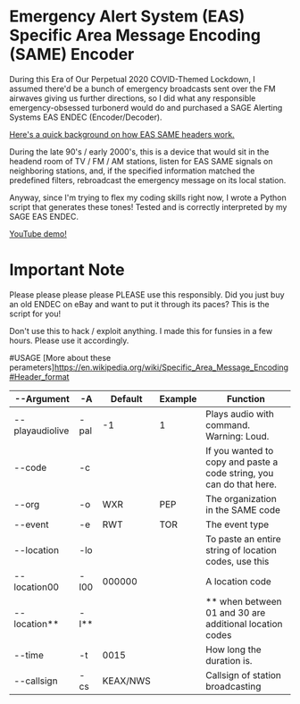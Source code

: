 # Emergency Alert System (EAS) Specific Area Message Encoding (SAME) Encoder

During this Era of Our Perpetual 2020 COVID-Themed Lockdown, I assumed there'd be a bunch of emergency broadcasts sent over the FM airwaves giving us further
directions, so I did what any responsible emergency-obsessed turbonerd would do and purchased a SAGE Alerting Systems EAS ENDEC (Encoder/Decoder).

[Here's a quick background on how EAS SAME headers work.](https://www.youtube.com/watch?v=Z5o1sfXXf9E)

During the late 90's / early 2000's, this is a device that would sit in the headend room of TV / FM / AM stations, listen for EAS SAME signals on neighboring
stations, and, if the specified information matched the predefined filters, rebroadcast the emergency message on its local station.

Anyway, since I'm trying to flex my coding skills right now, I wrote a Python script that generates these tones!  Tested and is correctly interpreted by my SAGE
EAS ENDEC.

[YouTube demo!](https://www.youtube.com/watch?v=OVxHkMDX2F8)

# Important Note

Please please please please PLEASE use this responsibly.  Did you just buy an old ENDEC on eBay and want to put it through its paces?  This is the script for you!

Don't use this to hack / exploit anything.  I made this for funsies in a few hours.  Please use it accordingly.

#USAGE
[More about these perameters]https://en.wikipedia.org/wiki/Specific_Area_Message_Encoding#Header_format

| --Argument      | -A   | Default  | Example | Function                                                             |
|-----------------|------|----------|---------|----------------------------------------------------------------------|
| --playaudiolive | -pal | -1       | 1       | Plays audio with command. Warning: Loud.                             |
| --code          | -c   |          |         | If you wanted to copy and paste a code string, you can do that here. |
| --org           | -o   | WXR      | PEP     | The organization in the SAME code                                    |
| --event         | -e   | RWT      | TOR     | The event type                                                       |
| --location      | -lo  |          |         | To paste an entire string of location codes, use this                |
| --location00    | -l00 | 000000   |         | A location code                                                      |
| --location**    | -l** |          |         | ** when between 01 and 30 are additional location codes              |
| --time          | -t   | 0015     |         | How long the duration is.                                            |
| --callsign      | -cs  | KEAX/NWS |         | Callsign of station broadcasting                                     |
